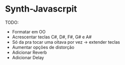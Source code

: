 # Synth-Javascrpit

TODO:
 - Formatar em OO
 - Acrescentar teclas C#, D#, F#, G# e A#
 - Só da pra tocar uma oitava por vez -> extender teclas
 - Aumentar opções de distorção
 - Adicionar Reverb
 - Adicionar Delay

